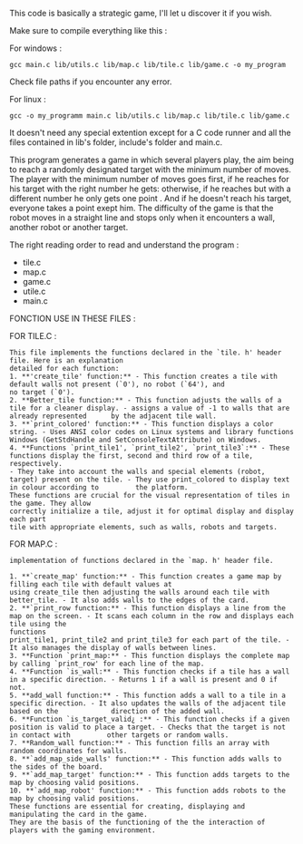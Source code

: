 This code is basically a strategic game, I'll let u discover it if you wish.

Make sure to compile everything like this :

For windows : 

    gcc main.c lib/utils.c lib/map.c lib/tile.c lib/game.c -o my_program

Check file paths if you encounter any error.

For linux :

    gcc -o my_programm main.c lib/utils.c lib/map.c lib/tile.c lib/game.c


It doesn't need any special extention except for a C code runner and all the files contained in lib's folder, include's folder and main.c.

This program generates a game in which several players play, the aim being to reach a randomly designated target with the minimum number of moves. The player with the minimum number of moves goes first, if he reaches for his target with the right number he gets: otherwise, if he reaches but with a different number he only gets one point . And if he doesn't reach his target, everyone takes a point exept him. The difficulty of the game is that the robot moves in a straight line and stops only when it encounters a wall, another robot or another target.

The right reading order to read and understand the program : 
- tile.c
- map.c
- game.c
- utile.c
- main.c

FONCTION USE IN THESE FILES :

  FOR TILE.C :
  
    This file implements the functions declared in the `tile. h' header file. Here is an explanation 
    detailed for each function: 
    1. **'create_tile' function:** - This function creates a tile with default walls not present (`0'), no robot (`64'), and 
    no target (`0'). 
    2. **Better_tile function:** - This function adjusts the walls of a tile for a cleaner display. - assigns a value of -1 to walls that are already represented      by the adjacent tile wall. 
    3. **`print_colored' function:** - This function displays a color string. - Uses ANSI color codes on Linux systems and library functions 
    Windows (GetStdHandle and SetConsoleTextAttribute) on Windows. 
    4. **Functions `print_tile1', `print_tile2', `print_tile3`:** - These functions display the first, second and third row of a tile, respectively. 
    - They take into account the walls and special elements (robot, target) present on the tile. - They use print_colored to display text in colour according to         the platform. 
    These functions are crucial for the visual representation of tiles in the game. They allow 
    correctly initialize a tile, adjust it for optimal display and display each part 
    tile with appropriate elements, such as walls, robots and targets. 

FOR MAP.C :

    implementation of functions declared in the `map. h' header file.  

    1. **`create_map' function:** - This function creates a game map by filling each tile with default values at 
    using create_tile then adjusting the walls around each tile with better_tile. - It also adds walls to the edges of the card. 
    2. **`print_row function:** - This function displays a line from the map on the screen. - It scans each column in the row and displays each tile using the 
    functions 
    print_tile1, print_tile2 and print_tile3 for each part of the tile. - It also manages the display of walls between lines. 
    3. **Function `print_map:** - This function displays the complete map by calling `print_row' for each line of the map. 
    4. **Function `is_wall:** - This function checks if a tile has a wall in a specific direction. - Returns 1 if a wall is present and 0 if not. 
    5. **add_wall function:** - This function adds a wall to a tile in a specific direction. - It also updates the walls of the adjacent tile based on the             direction of the added wall. 
    6. **Function `is_target_valid¿ :** - This function checks if a given position is valid to place a target. - Checks that the target is not in contact with         other targets or random walls. 
    7. **Random_wall function:** - This function fills an array with random coordinates for walls. 
    8. **`add_map_side_walls' function:** - This function adds walls to the sides of the board. 
    9. **`add_map_target' function:** - This function adds targets to the map by choosing valid positions. 
    10. **`add_map_robot' function:** - This function adds robots to the map by choosing valid positions. 
    These functions are essential for creating, displaying and manipulating the card in the game. 
    They are the basis of the functioning of the the interaction of players with the gaming environment. 

